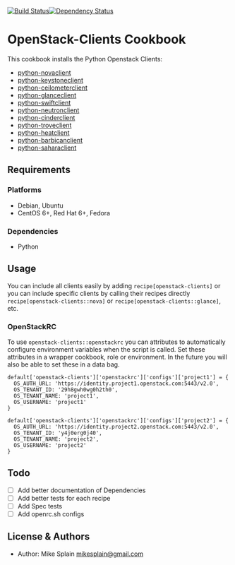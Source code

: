 [![Build Status](https://travis-ci.org/mikesplain/openstack-clients-cookbook.svg)](https://travis-ci.org/mikesplain/openstack-clients-cookbook)[![Dependency Status](https://gemnasium.com/mikesplain/openstack-clients-cookbook.svg)](https://gemnasium.com/mikesplain/openstack-clients-cookbook)


OpenStack-Clients Cookbook
==========================

This cookbook installs the Python Openstack Clients:

* [python-novaclient](https://github.com/openstack/python-novaclient)
* [python-keystoneclient](https://github.com/openstack/python-keystoneclient)
* [python-ceilometerclient](https://github.com/openstack/python-ceilometerclient)
* [python-glanceclient](https://github.com/openstack/python-glanceclient)
* [python-swiftclient](https://github.com/openstack/python-swiftclient)
* [python-neutronclient](https://github.com/openstack/python-neutronclient)
* [python-cinderclient](https://github.com/openstack/python-cinderclient)
* [python-troveclient](https://github.com/openstack/python-troveclient)
* [python-heatclient](https://github.com/openstack/python-heatclient)
* [python-barbicanclient](https://github.com/openstack/python-barbicanclient)
* [python-saharaclient](https://github.com/openstack/python-saharaclient)

Requirements
------------
### Platforms
- Debian, Ubuntu
- CentOS 6+, Red Hat 6+, Fedora

### Dependencies
- Python

Usage
------
You can include all clients easily by adding `recipe[openstack-clients]`
or you can include specific clients by calling their recipes directly `recipe[openstack-clients::nova]` or `recipe[openstack-clients::glance]`, etc.

### OpenStackRC
To use `openstack-clients::openstackrc` you can attributes to automatically configure environment variables when the script is called.  Set these attributes in a wrapper cookbook, role or environment.  In the future you will also be able to set these in a data bag.

```
default['openstack-clients']['openstackrc']['configs']['project1'] = {
  OS_AUTH_URL: 'https://identity.project1.openstack.com:5443/v2.0',
  OS_TENANT_ID: '29h8gwh0wg0h2th0',
  OS_TENANT_NAME: 'project1',
  OS_USERNAME: 'project1'
}

default['openstack-clients']['openstackrc']['configs']['project2'] = {
  OS_AUTH_URL: 'https://identity.project2.openstack.com:5443/v2.0',
  OS_TENANT_ID: 'y4j0erg0j40',
  OS_TENANT_NAME: 'project2',
  OS_USERNAME: 'project2'
}
```

Todo
-----
- [ ] Add better documentation of Dependencies
- [ ] Add better tests for each recipe
- [ ] Add Spec tests
- [ ] Add openrc.sh configs

License & Authors
-----------------
- Author: Mike Splain <mikesplain@gmail.com>

